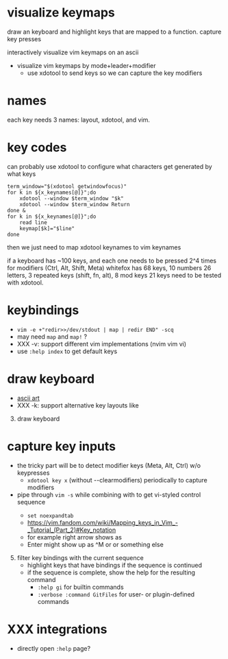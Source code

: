 # visualize keymaps

draw an keyboard and highlight keys that are mapped to a function.
capture key presses

interactively visualize vim keymaps on an ascii
* visualize vim keymaps by mode+leader+modifier
    * use xdotool to send keys so we can capture the key modifiers

# names
each key needs 3 names: layout, xdotool, and vim.
# key codes
can probably use xdotool to configure what characters get generated by what keys
```
term_window="$(xdotool getwindowfocus)"
for k in ${x_keynames[@]}";do
    xdotool --window $term_window "$k"
    xdotool --window $term_window Return
done &
for k in ${x_keynames[@]}";do
    read line
    keymap[$k]="$line"
done
```
then we just need to map xdotool keynames to vim keynames

if a keyboard has ~100 keys, and each one needs to be pressed 2^4 times for modifiers (Ctrl, Alt, Shift, Meta)
whitefox has 68 keys, 10 numbers 26 letters, 3 repeated keys (shift, fn, alt), 8 mod keys
21 keys need to be tested with xdotool.
# keybindings
* `vim -e +"redir>>/dev/stdout | map | redir END" -scq`
* may need `map` and `map!` ?
* XXX -v: support different vim implementations (nvim vim vi)
* use `:help index` to get default keys


# draw keyboard
* [ascii art](https://www.asciiart.eu/computers/keyboards)
* XXX -k: support alternative key layouts like

3. draw keyboard

# capture key inputs
* the tricky part will be to detect modifier keys (Meta, Alt, Ctrl) w/o keypresses
    * `xdotool key x` (without --clearmodifiers) periodically to capture modifiers
* pipe through `vim -s` while combining with <C-V> to get vi-styled control sequence
    * `set noexpandtab`
    * https://vim.fandom.com/wiki/Mapping_keys_in_Vim_-_Tutorial_(Part_2)#Key_notation
    * for example right arrow shows as <Right>
    * Enter might show up as ^M or <CR> or something else

5. filter key bindings with the current sequence
    * highlight keys that have bindings if the sequence is continued
    * if the sequence is complete, show the help for the resulting command
        * `:help gi` for builtin commands
        * `:verbose :command GitFiles` for user- or plugin-defined commands

# XXX integrations
* directly open `:help` page?
